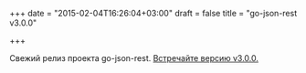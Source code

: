 +++
date = "2015-02-04T16:26:04+03:00"
draft = false
title = "go-json-rest v3.0.0"

+++

<p>Свежий релиз проекта&nbsp;go-json-rest. <a href="https://github.com/ant0ine/go-json-rest/releases/tag/v3.0.0">Встречайте версию&nbsp;v3.0.0.</a></p>


